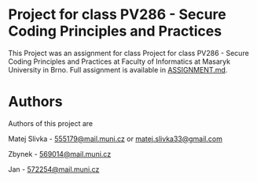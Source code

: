 # Project for class PV286 - Secure Coding Principles and Practices
This Project was an assignment for class Project for class PV286 - Secure Coding Principles and Practices at Faculty of Informatics at Masaryk University in Brno. Full assignment is available in [ASSIGNMENT.md](ASSIGNMENT.md).

# Authors
Authors of this project are

Matej Slivka - 555179@mail.muni.cz or matej.slivka33@gmail.com

Zbynek - 569014@mail.muni.cz

Jan - 572254@mail.muni.cz


